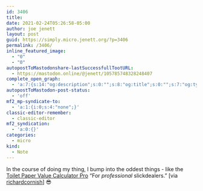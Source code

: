 ```yaml
---
id: 3406
title: 
date: 2021-02-24T05:26:58-05:00
author: joe jenett
layout: post
guid: https://simply.micro.jenett.org/?p=3406
permalink: /3406/
inline_featured_image:
  - "0"
  - "0"
autopostToMastodonshare-lastSuccessfullTootURL:
  - https://mastodon.online/@jenett/105785748328248407
complete_open_graph:
  - 'a:7:{s:14:"og:description";s:0:"";s:8:"og:title";s:0:"";s:7:"og:type";s:0:"";s:12:"twitter:card";s:7:"summary";s:15:"twitter:creator";s:0:"";s:19:"twitter:description";s:0:"";s:8:"og:image";s:0:"";}'
autopostToMastodon-post-status:
  - 'off'
mf2_mp-syndicate-to:
  - 'a:1:{i:0;s:4:"none";}'
classic-editor-remember:
  - classic-editor
mf2_syndication:
  - 'a:0:{}'
categories:
  - micro
kind:
  - Note
---
```

In the course of doing my thing, I bump into the oddest things - like the [Toilet Paper Value Calculator Pro](https://tetrion.com/tpcalc.php?r "Toilet Paper Value Calculator Pro") “For _professional_ slickdealers.” [via [richardcornish](https://pinboard.in/u:richardcornish)] 😎